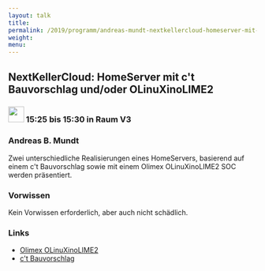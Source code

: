 ```yaml
---
layout: talk
title:
permalink: /2019/programm/andreas-mundt-nextkellercloud-homeserver-mit-ct-bauvorschlag-und-oder-olinuxinolime2/
weight:
menu:
---
```

## NextKellerCloud: HomeServer mit c't Bauvorschlag und/oder OLinuXinoLIME2

### <img height = "32" src="../../../images/lightning.svg"> 15:25 bis 15:30 in Raum V3

### Andreas B. Mundt

Zwei unterschiedliche Realisierungen eines HomeServers, basierend auf einem c't Bauvorschlag sowie mit einem Olimex OLinuXinoLIME2 SOC werden präsentiert.

### Vorwissen

Kein Vorwissen erforderlich, aber auch nicht schädlich.

### Links

- <a href="https://www.olimex.com/Products/OLinuXino/A20/A20-OLinuXino-LIME2/open-source-hardware" target="_blank">Olimex OLinuXinoLIME2</a>
- <a href="https://www.heise.de/select/ct/2016/8/1460284564022778" target="_blank">c't Bauvorschlag</a>
